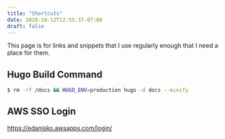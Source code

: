 ```yaml
---
title: "Shortcuts"
date: 2020-10-12T12:55:37-07:00
draft: false
---
```


This page is for links and snippets that I use regularly enough that I need a place for them.  

## Hugo Build Command
```bash
$ rm -rf /docs && HUGO_ENV=production hugo -d docs --minify
```

## AWS SSO Login

https://edanisko.awsapps.com/login/